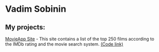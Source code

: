 #  Vadim Sobinin
## My projects:
[MovieApp Site](https://vadim-sobinin.github.io/MovieApp/ "Please read about this project on the website.") - This site contains a list of the top 250 films according to the IMDb rating and the movie search system. [(Code link)](https://github.com/vadim-sobinin/vadim-sobinin.github.io/tree/main/MovieApp "On this link you can see the source code of the project.")
